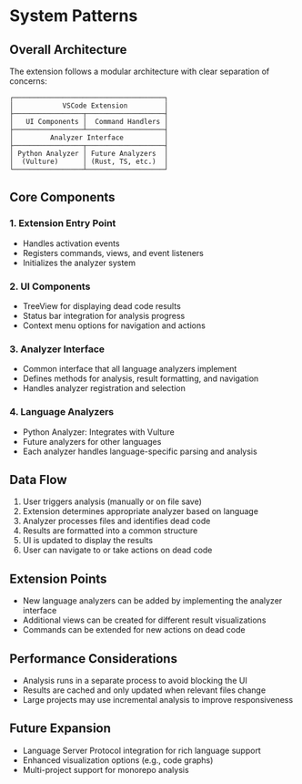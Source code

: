 # System Patterns

## Overall Architecture
The extension follows a modular architecture with clear separation of concerns:

```
┌─────────────────────────────────────┐
│            VSCode Extension         │
├─────────────────┬───────────────────┤
│   UI Components │  Command Handlers │
├─────────────────┴───────────────────┤
│         Analyzer Interface          │
├─────────────────┬───────────────────┤
│ Python Analyzer │ Future Analyzers  │
│  (Vulture)      │ (Rust, TS, etc.)  │
└─────────────────┴───────────────────┘
```

## Core Components

### 1. Extension Entry Point
- Handles activation events
- Registers commands, views, and event listeners
- Initializes the analyzer system

### 2. UI Components
- TreeView for displaying dead code results
- Status bar integration for analysis progress
- Context menu options for navigation and actions

### 3. Analyzer Interface
- Common interface that all language analyzers implement
- Defines methods for analysis, result formatting, and navigation
- Handles analyzer registration and selection

### 4. Language Analyzers
- Python Analyzer: Integrates with Vulture
- Future analyzers for other languages
- Each analyzer handles language-specific parsing and analysis

## Data Flow
1. User triggers analysis (manually or on file save)
2. Extension determines appropriate analyzer based on language
3. Analyzer processes files and identifies dead code
4. Results are formatted into a common structure
5. UI is updated to display the results
6. User can navigate to or take actions on dead code

## Extension Points
- New language analyzers can be added by implementing the analyzer interface
- Additional views can be created for different result visualizations
- Commands can be extended for new actions on dead code

## Performance Considerations
- Analysis runs in a separate process to avoid blocking the UI
- Results are cached and only updated when relevant files change
- Large projects may use incremental analysis to improve responsiveness

## Future Expansion
- Language Server Protocol integration for rich language support
- Enhanced visualization options (e.g., code graphs)
- Multi-project support for monorepo analysis 